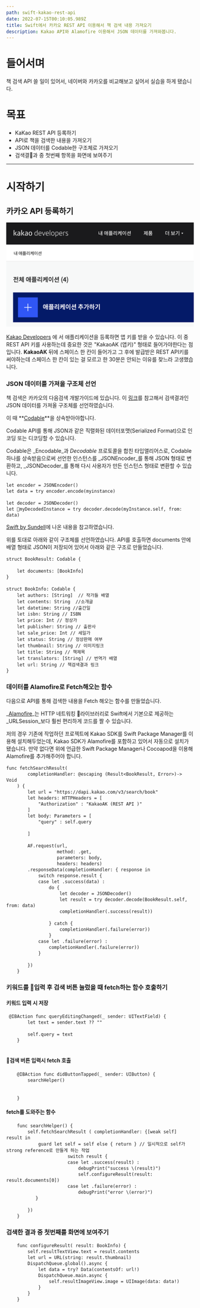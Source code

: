 ```yaml
---
path: swift-kakao-rest-api
date: 2022-07-15T00:10:05.989Z
title: Swift에서 카카오 REST API 이용해서 책 검색 내용 가져오기
description: Kakao API와 Alamofire 이용해서 JSON 데이터를 가져와봅니다.
---
```

# 들어서며 
책 검색 API 쓸 일이 있어서, 네이버와 카카오를 비교해보고 싶어서 실습을 하게 됐습니다.  

# 목표

* KaKao REST API 등록하기 
* API로 책을 검색한 내용을 가져오기
* JSON 데이터를 Codable한 구조체로 가져오기 
* 검색결과 중 첫번째 항목을 화면에 보여주기

---
# 시작하기 
## 카카오 API 등록하기

![](../assets/screen-shot-2022-07-15-at-23.44.25.png)


[Kakao Developers](https://developers.kakao.com/console/app) 에 서 애플리케이션을 등록하면 앱 키를 받을 수 있습니다. 이 중 REST API 키를 사용하는데 중요한 것은 "KakaoAK (앱키)" 형태로 들어가야한다는 점입니다. **KakaoAK** 뒤에 스페이스 한 칸이 들어가고 그 후에 발급받은 REST API키를 써야하는데 스페이스 한 칸이 있는 걸 모르고 한 30분은 안되는 이유를 찾느라 고생했습니다. 


### JSON 데이터를 가져올 구조체 선언
책 검색은 카카오의 다음검색 개발가이드에 있습니다. 이 [링크](https://developers.kakao.com/docs/latest/ko/daum-search/dev-guide#search-book)를 참고해서 검색결과인 JSON 데이터를 가져올 구조체를 선언하였습니다. 

이 때 **[Codable](https://developer.apple.com/documentation/swift/codable)**을 상속받아야합니다.

Codable API를 통해 JSON과 같은 직렬화된 데이터포맷(Serialized Format)으로 인코딩 또는 디코딩할 수 있습니다. 

Codable은 _Encodable_과 _Decodable_ 프로토콜을 합친 타입앨리어스로, Codable 하나를 상속받음으로써 선언한 인스턴스를 _JSONEncoder_를 통해 JSON 형태로 변환하고, _JSONDecoder_를 통해 다시 사용자가 만든 인스턴스 형태로 변환할 수 있습니다. 

```
let encoder = JSONEncoder()
let data = try encoder.encode(myinstance)

let decoder = JSONDecoder()
let myDecodedInstance = try decoder.decode(myInstance.self, from: data)
```
[Swift by Sundell](https://www.swiftbysundell.com/basics/codable/#:~:text=Introduced%20in%20Swift%204%2C%20the,Encodable%20and%20Decodable%20%E2%80%94%20into%20one.)에 나온 내용을 참고하였습니다.

위를 토대로 아래와 같이 구조체를 선언하였습니다. API를 호출하면 documents 안에 배열 형태로 JSON이 저장되어 있어서 아래와 같은 구조로 만들었습니다. 


```
struct BookResult: Codable {
    
    let documents: [BookInfo]
}

struct BookInfo: Codable {
    let authors: [String]  // 작가들 배열
    let contents: String  //소개글
    let datetime: String //출간일
    let isbn: String // ISBN
    let price: Int // 정상가
    let publisher: String // 출판사
    let sale_price: Int // 세일가
    let status: String // 정상판매 여부
    let thumbnail: String // 이미지링크
    let title: String // 책제목
    let translators: [String] // 번역가 배열
    let url: String // 책검색결과 링크
}
```



### 데이터를 Alamofire로 Fetch해오는 함수
다음으로 API를 통해 검색한 내용을 Fetch 해오는 함수를 만들었습니다. 

_[Alamofire](https://github.com/Alamofire/Alamofire)_는 HTTP 네트워킹 라이브러리로 Swift에서 기본으로 제공하는 _URLSession_보다 훨씬 편리하게 코드를 짤 수 있습니다. 

저의 경우 기존에 작업하던 프로젝트에 Kakao SDK를 Swift Package Manager를 이용해 설치해두었는데, Kakao SDK가 Alamofire를 포함하고 있어서 자동으로 설치가 됐습니다. 만약 없다면 위에 언급한 Swift Package Manager나 Cocoapod을 이용해 Alamofire를 추가해주어야 합니다. 



```
func fetchSearchResult(
        completionHandler: @escaping (Result<BookResult, Error>)-> Void
    ) {
        let url = "https://dapi.kakao.com/v3/search/book"
        let headers: HTTPHeaders = [
            "Authorization" : "KakaoAK (REST API )"
        ]
        let body: Parameters = [
            "query" : self.query

        ]
        
        AF.request(url,
                   method: .get,
                   parameters: body,
                   headers: headers)
        .responseData(completionHandler: { response in
            switch response.result {
            case let .success(data) :
                do {
                    let decoder = JSONDecoder()
                    let result = try decoder.decode(BookResult.self, from: data)
                    completionHandler(.success(result))
                    
                } catch {
                    completionHandler(.failure(error))
                }
            case let .failure(error) :
                completionHandler(.failure(error))
            }
    
        })
    }
```

### 키워드를 입력 후 검색 버튼 눌렀을 때 fetch하는 함수 호출하기

#### 키워드 입력 시 저장

```
 @IBAction func queryEditingChanged(_ sender: UITextField) {
        let text = sender.text ?? ""
        
        self.query = text
    }
    
```

#### 검색 버튼 입력시 fetch 호출

```
    @IBAction func didButtonTapped(_ sender: UIButton) {
        searchHelper()
        
        
    }
```

#### fetch를 도와주는 함수

```
    func searchHelper() {
        self.fetchSearchResult ( completionHandler: {[weak self] result in
            guard let self = self else { return } // 일시적으로 self가 strong reference로 만들게 하는 작업
                       switch result {
                       case let .success(result) :
                           debugPrint("success \(result)")
                           self.configureResult(result: result.documents[0])
                       case let .failure(error) :
                           debugPrint("error \(error)")
           }
            
        })
    }
```

### 검색한 결과 중 첫번째를 화면에 보여주기

```
    func configureResult( result: BookInfo) {
        self.resultTextView.text = result.contents
        let url = URL(string: result.thumbnail)
        DispatchQueue.global().async {
            let data = try? Data(contentsOf: url!)
            DispatchQueue.main.async {
                self.resultImageView.image = UIImage(data: data!)
            }
        }
    }
```